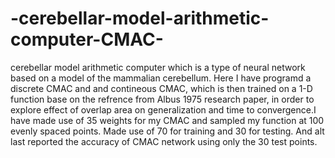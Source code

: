 # -cerebellar-model-arithmetic-computer-CMAC-
 cerebellar model arithmetic computer which is a type of neural network based on a model of the mammalian cerebellum.
Here I have programd a discrete CMAC and and contineous CMAC, which is  then trained on a 1-D function base on the refrence from Albus 1975 research paper, in order to explore effect of overlap area on generalization and time to convergence.I have made use of 35 weights for my CMAC and sampled my function at 100 evenly spaced points. Made use of 70 for training and 30 for testing. And alt last reported the accuracy of CMAC network using only the 30 test points. 
